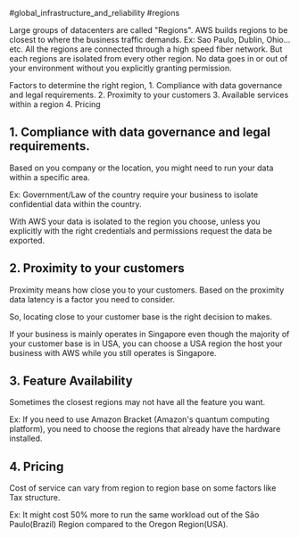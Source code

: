 #global_infrastructure_and_reliability #regions

Large groups of datacenters are called "Regions".
AWS builds regions to be closest to where the business traffic demands.
Ex: Sao Paulo, Dublin, Ohio... etc.
All the regions are connected through a high speed fiber network.
But each regions are isolated from every other region. 
	No data goes in or out of your environment without you explicitly granting permission.

Factors to determine the right region,
	1. Compliance with data governance and legal requirements.
	2. Proximity to your customers
	3. Available services within a region
	4. Pricing

## 1. Compliance with data governance and legal requirements.
Based on you company or the location, you might need to run your data within a specific area. 

Ex: Government/Law of the country require your business to isolate confidential data within the country.

With AWS your data is isolated to the region you choose, unless you explicitly with the right credentials and permissions request the data be exported. 

## 2. Proximity to your customers
Proximity means how close you to your customers. 
Based on the proximity data latency is a factor you need to consider.

So, locating close to your customer base is the right decision to makes. 

If your business is mainly operates in Singapore even though the majority of your customer base is in USA, you can choose a USA region the host your business with AWS while you still operates is Singapore. 

## 3. Feature Availability
Sometimes the closest regions may not have all the feature you want. 

Ex: If you need to use Amazon Bracket (Amazon's quantum computing platform), you need to choose the regions that already have the hardware installed. 

## 4. Pricing
Cost of service can vary from region to region base on some factors like Tax structure. 

Ex: It might cost 50% more to run the same workload out of the São Paulo(Brazil) Region compared to the Oregon Region(USA).



